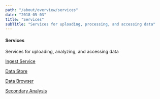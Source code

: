 ```yaml
---
path: "/about/overview/services"
date: "2018-05-03"
title: "Services"
subTitle: "Services for uploading, processing, and accessing data"
---
```


#### Services

Services for uploading, analyzing, and accessing data

[Ingest Service](/about/what-is-the-platform/ingest-service)

[Data Store](/about/what-is-the-platform/data-store)

[Data Browser](/about/what-is-the-platform/data-browser)

[Secondary Analysis](/about/what-is-the-platform/secondary-analysis)
